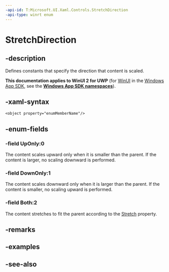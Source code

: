```yaml
---
-api-id: T:Microsoft.UI.Xaml.Controls.StretchDirection
-api-type: winrt enum
---
```


<!-- Enumeration syntax
public enum Windows.UI.Xaml.Controls.StretchDirection : int
-->

# StretchDirection

## -description
Defines constants that specify the direction that content is scaled.

**This documentation applies to WinUI 2 for UWP** (for [WinUI](/windows/apps/winui/winui3/) in the [Windows App SDK](/windows/apps/windows-app-sdk/), see the **[Windows App SDK namespaces](/windows/windows-app-sdk/api/winrt/)**).

## -xaml-syntax
```xaml
<object property="enumMemberName"/>
```


## -enum-fields
### -field UpOnly:0
The content scales upward only when it is smaller than the parent. If the content is larger, no scaling downward is performed.

### -field DownOnly:1
The content scales downward only when it is larger than the parent. If the content is smaller, no scaling upward is performed.

### -field Both:2
The content stretches to fit the parent according to the [Stretch](viewbox_stretch.md) property.


## -remarks

## -examples

## -see-also
